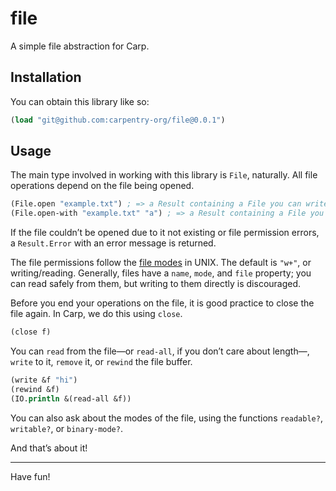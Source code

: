 # file

A simple file abstraction for Carp.

## Installation

You can obtain this library like so:

```clojure
(load "git@github.com:carpentry-org/file@0.0.1")
```

## Usage

The main type involved in working with this library is `File`, naturally. All
file operations depend on the file being opened.

```clojure
(File.open "example.txt") ; => a Result containing a File you can write to
(File.open-with "example.txt" "a") ; => a Result containing a File you append to
```

If the file couldn’t be opened due to it not existing or file permission errors,
a `Result.Error` with an error message is returned.

The file permissions follow the [file modes](https://www.tutorialspoint.com/c_standard_library/c_function_fopen.htm)
in UNIX. The default is `"w+"`, or writing/reading. Generally, files have a
`name`, `mode`, and `file` property; you can read safely from them, but writing
to them directly is discouraged.

Before you end your operations on the file, it is good practice to close the
file again. In Carp, we do this using `close`.

```clojure
(close f)
```

You can `read` from the file—or `read-all`, if you don’t care about length—,
`write` to it, `remove` it, or `rewind` the file buffer.

```clojure
(write &f "hi")
(rewind &f)
(IO.println &(read-all &f))
```

You can also ask about the modes of the file, using the functions `readable?`,
`writable?`, or `binary-mode?`.

And that’s about it!

<hr/>

Have fun!
